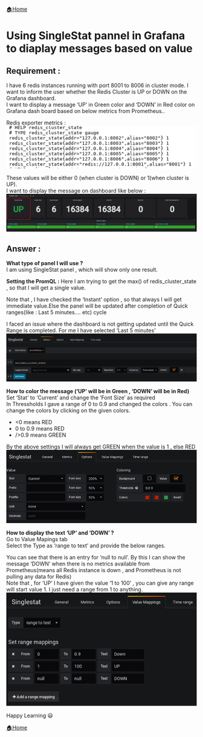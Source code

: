 [:house:Home](https://github.com/debbiswal/Articles)

# Using SingleStat pannel in Grafana to diaplay messages based on value 

## Requirement :
I have 6 redis instances running with port 8001 to 8006 in cluster mode. I want to inform the user whether the Redis Cluster is UP or DOWN on the Grafana dashboard.  
I want to display a message ‘UP’ in Green color and ‘DOWN’ in Red color on Grafana dash board based on below metrics from Prometheus..  

Redis exporter metrics :  
![metrics](images/img1.png)  

These values will be either 0 (when cluster is DOWN) or 1(when cluster is UP).   
I want to display the message on dashboard like below :  
![requirement](images/img2.png)  

## Answer :

**What type of panel I will use ?**  
I am using SingleStat panel , which will show only one result.

**Setting the PromQL :**
Here I am trying to get the max() of redis_cluster_state , so that I will get a single value.  

Note that , I have checked the ‘Instant’ option , so that always I will get immediate value.Else the panel will be updated after completion of Quick ranges(like : Last 5 minutes…. etc) cycle  

I faced an issue where the dashboard is not getting updated until the Quick Range is completed. For me I have selected ‘Last 5 minutes’
![singlestat](images/img3.png)  

**How to color the message (‘UP’ will be in Green , ‘DOWN’ will be in Red)**  
Set ‘Stat’ to ‘Current’ and change the ‘Font Size’ as required  
In Thressholds I gave a range of 0 to 0.9 and changed the colors . You can change the colors by clicking on the given colors.   
* <0  means RED
* 0 to 0.9 means RED
* />0.9 means GREEN 

By the above settings I will always get GREEN when the value is 1 , else RED  
![singlestat](images/img4.png)  

**How to display the text ‘UP’ and ‘DOWN’ ?**  
Go to Value Mapings tab  
Select the Type as ‘range to text’ and provide the below ranges.   

You can see that there is an entry for ‘null to null’. By this I can show the message ‘DOWN’ when there is no metrics available from Prometheus(means all Redis instance is down , and Prometheus is not pulling any data for Redis)  
Note that , for ‘UP’ I have given the value ‘1 to 100’ , you can give any range will start value 1. I just need a range from 1 to anything.  
![singlestat](images/img5.png)  



Happy Learning :smiley:  

[:house:Home](https://github.com/debbiswal/Articles)
